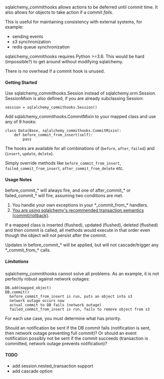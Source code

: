 sqlalchemy_commithooks allows actions to be deferred until commit time.
It also allows for objects to take action if a commit *fails*.

This is useful for maintaining consistency with external systems, for example:

 * sending events
 * s3 synchronization
 * redis queue synchronization

sqlalchemy_commithooks requires Python >=3.6. This would be hard (impossible?)
to get around without modifying sqlalchemy.

There is no overhead if a commit hook is unused.

#### Getting Started

Use sqlalchemy_commithooks.Session instead of sqlalchemy.orm.Session.
SessionMixin is also defined, if you are already subclassing Session:

    session = sqlalchemy_commithooks.Session()

Add sqlalchemy_commithooks.CommitMixin to your mapped class and use any of 9 hooks:

    class Data(Base, sqlalchemy_commithooks.CommitMixin):
        def before_commit_from_insert(self):
            pass

The hooks are available for all combinations of (`before`,
`after`, `failed`) and (`insert`, `update`, `delete`).

Simply override methods like `before_commit_from_insert`, `failed_commit_from_insert`,
`after_commit_from_delete` etc.


#### Usage Notes

before_commit_* will always fire, and one of after_commit_* or failed_commit_*
will fire, assuming two conditions are met.

1. You handle your own exceptions in your \*\_commit_from\_\* handlers.
2. [You are using sqlalchemy's recommended transaction semantics
(commit/rollback)](http://docs.sqlalchemy.org/en/latest/orm/session_basics.html#when-do-i-construct-a-session-when-do-i-commit-it-and-when-do-i-close-it).

If a mapped class is inserted (flushed), updated (flushed), deleted (flushed)
and then commit is called, all methods would execute in that order even though
the object will not persist after the commit.

Updates in before_commit_* will be applied, but will not cascade/trigger any 
\*\_commit\_from\_\* calls.

##### Limitations

sqlalchemy_commithooks cannot solve all problems. As an example, it is not
perfectly robust against network outages:

    DB.add(mapped_object)
    DB.commit()
      before_commit_from_insert is run, puts an object into s3
      network outage occurs now
      actual commit to DB fails (network outage)
      failed_commit_from_insert is run, fails to remove object from s3
      
For each use case, you must determine what has priority.

Should an notification be sent if the DB commit fails (notification is sent,
then network outage preventing full commit)? Or should an event notification
possibly not be sent if the commit succeeds (transaction is committed, network
outage prevents notification)?

#### TODO

* add session.nested_transaction support
* add cascade option
